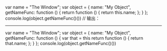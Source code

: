 var name = "The Window";
var object = {
  name: "My Object",
  getNameFunc: function () {
    return function () {
      return this.name;
    };
  }
};
console.log(object.getNameFunc()()) // 输出：
__________________________________________________________

var name = "The Window";
var object = {
  name: "My Object",
  getNameFunc: function () {
    var that = this
    return function () {
      return that.name;
    };
  }
};
console.log(object.getNameFunc()())  